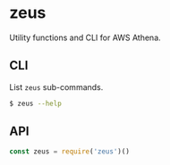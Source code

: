 # zeus

Utility functions and CLI for AWS Athena.

## CLI

List `zeus` sub-commands.

```bash
$ zeus --help
```

## API

```js
const zeus = require('zeus')()
```


